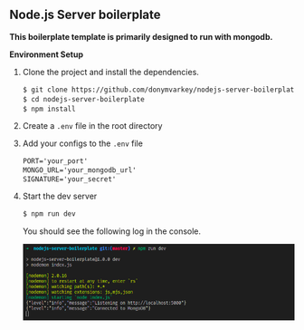 ## Node.js Server boilerplate

**This boilerplate template is primarily designed to run with mongodb.**

**Environment Setup**

1. Clone the project and install the dependencies.

   ```bash
   $ git clone https://github.com/donymvarkey/nodejs-server-boilerplate.git
   $ cd nodejs-server-boilerplate
   $ npm install
   ```

2. Create a `.env` file in the root directory

3. Add your configs to the `.env` file

   ```te
   PORT='your_port'
   MONGO_URL='your_mongodb_url'
   SIGNATURE='your_secret'
   ```

4. Start the dev server

   ```bash
   $ npm run dev
   ```

   You should see the following log in the console.

   ![console log](docs/img/console_log.png)
